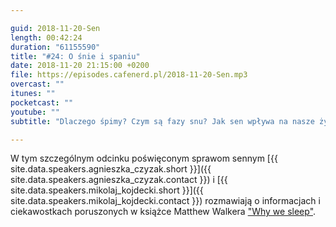 ```yaml
---

guid: 2018-11-20-Sen
length: 00:42:24
duration: "61155590"
title: "#24: O śnie i spaniu"
date: 2018-11-20 21:15:00 +0200
file: https://episodes.cafenerd.pl/2018-11-20-Sen.mp3
overcast: ""
itunes: ""
pocketcast: ""
youtube: ""
subtitle: "Dlaczego śpimy? Czym są fazy snu? Jak sen wpływa na nasze życie? W tym szczególnym odcinku Mikołaj przedstawia tajniki snu na podstawie książki \"Why we sleep\" Matthew Walkera"

---
```


W tym szczególnym odcinku poświęconym sprawom sennym [{{ site.data.speakers.agnieszka_czyzak.short }}]({{ site.data.speakers.agnieszka_czyzak.contact }}) i [{{ site.data.speakers.mikolaj_kojdecki.short }}]({{ site.data.speakers.mikolaj_kojdecki.contact }}) rozmawiają o informacjach i ciekawostkach poruszonych w książce Matthew Walkera ["Why we sleep"](https://www.amazon.com/Why-We-Sleep-Unlocking-Dreams/dp/1501144316).

